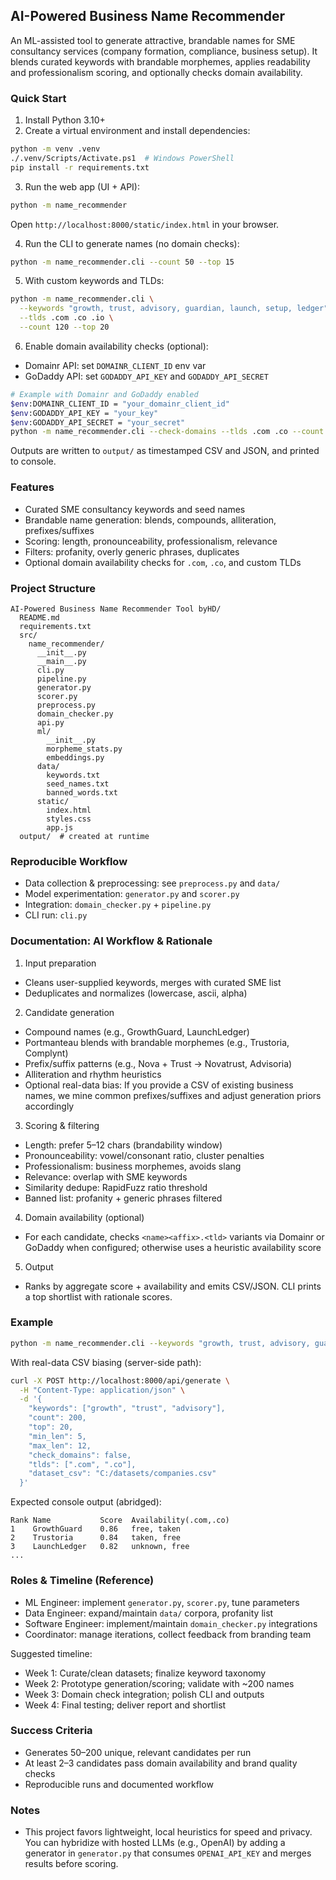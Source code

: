 ## AI-Powered Business Name Recommender

An ML-assisted tool to generate attractive, brandable names for SME consultancy services (company formation, compliance, business setup). It blends curated keywords with brandable morphemes, applies readability and professionalism scoring, and optionally checks domain availability.

### Quick Start

1) Install Python 3.10+
2) Create a virtual environment and install dependencies:

```bash
python -m venv .venv
./.venv/Scripts/Activate.ps1  # Windows PowerShell
pip install -r requirements.txt
```

3) Run the web app (UI + API):

```bash
python -m name_recommender
```

Open `http://localhost:8000/static/index.html` in your browser.

4) Run the CLI to generate names (no domain checks):

```bash
python -m name_recommender.cli --count 50 --top 15
```

5) With custom keywords and TLDs:

```bash
python -m name_recommender.cli \
  --keywords "growth, trust, advisory, guardian, launch, setup, ledger" \
  --tlds .com .co .io \
  --count 120 --top 20
```

6) Enable domain availability checks (optional):

- Domainr API: set `DOMAINR_CLIENT_ID` env var
- GoDaddy API: set `GODADDY_API_KEY` and `GODADDY_API_SECRET`

```bash
# Example with Domainr and GoDaddy enabled
$env:DOMAINR_CLIENT_ID = "your_domainr_client_id"
$env:GODADDY_API_KEY = "your_key"
$env:GODADDY_API_SECRET = "your_secret"
python -m name_recommender.cli --check-domains --tlds .com .co --count 100 --top 15
```

Outputs are written to `output/` as timestamped CSV and JSON, and printed to console.

### Features

- Curated SME consultancy keywords and seed names
- Brandable name generation: blends, compounds, alliteration, prefixes/suffixes
- Scoring: length, pronounceability, professionalism, relevance
- Filters: profanity, overly generic phrases, duplicates
- Optional domain availability checks for `.com`, `.co`, and custom TLDs

### Project Structure

```
AI-Powered Business Name Recommender Tool byHD/
  README.md
  requirements.txt
  src/
    name_recommender/
      __init__.py
      __main__.py
      cli.py
      pipeline.py
      generator.py
      scorer.py
      preprocess.py
      domain_checker.py
      api.py
      ml/
        __init__.py
        morpheme_stats.py
        embeddings.py
      data/
        keywords.txt
        seed_names.txt
        banned_words.txt
      static/
        index.html
        styles.css
        app.js
  output/  # created at runtime
```

### Reproducible Workflow

- Data collection & preprocessing: see `preprocess.py` and `data/`
- Model experimentation: `generator.py` and `scorer.py`
- Integration: `domain_checker.py` + `pipeline.py`
- CLI run: `cli.py`

### Documentation: AI Workflow & Rationale

1) Input preparation
- Cleans user-supplied keywords, merges with curated SME list
- Deduplicates and normalizes (lowercase, ascii, alpha)

2) Candidate generation
- Compound names (e.g., GrowthGuard, LaunchLedger)
- Portmanteau blends with brandable morphemes (e.g., Trustoria, Complynt)
- Prefix/suffix patterns (e.g., Nova + Trust → Novatrust, Advisoria)
- Alliteration and rhythm heuristics
- Optional real-data bias: If you provide a CSV of existing business names, we mine common prefixes/suffixes and adjust generation priors accordingly

3) Scoring & filtering
- Length: prefer 5–12 chars (brandability window)
- Pronounceability: vowel/consonant ratio, cluster penalties
- Professionalism: business morphemes, avoids slang
- Relevance: overlap with SME keywords
- Similarity dedupe: RapidFuzz ratio threshold
- Banned list: profanity + generic phrases filtered

4) Domain availability (optional)
- For each candidate, checks `<name><affix>.<tld>` variants via Domainr or GoDaddy when configured; otherwise uses a heuristic availability score

5) Output
- Ranks by aggregate score + availability and emits CSV/JSON. CLI prints a top shortlist with rationale scores.

### Example

```bash
python -m name_recommender.cli --keywords "growth, trust, advisory, guardian, launch" --tlds .com .co --count 150 --top 15 --check-domains
```
With real-data CSV biasing (server-side path):

```bash
curl -X POST http://localhost:8000/api/generate \
  -H "Content-Type: application/json" \
  -d '{
    "keywords": ["growth", "trust", "advisory"],
    "count": 200,
    "top": 20,
    "min_len": 5,
    "max_len": 12,
    "check_domains": false,
    "tlds": [".com", ".co"],
    "dataset_csv": "C:/datasets/companies.csv"
  }'
```


Expected console output (abridged):

```
Rank Name           Score  Availability(.com,.co)
1    GrowthGuard    0.86   free, taken
2    Trustoria      0.84   taken, free
3    LaunchLedger   0.82   unknown, free
...
```

### Roles & Timeline (Reference)

- ML Engineer: implement `generator.py`, `scorer.py`, tune parameters
- Data Engineer: expand/maintain `data/` corpora, profanity list
- Software Engineer: implement/maintain `domain_checker.py` integrations
- Coordinator: manage iterations, collect feedback from branding team

Suggested timeline:
- Week 1: Curate/clean datasets; finalize keyword taxonomy
- Week 2: Prototype generation/scoring; validate with ~200 names
- Week 3: Domain check integration; polish CLI and outputs
- Week 4: Final testing; deliver report and shortlist

### Success Criteria

- Generates 50–200 unique, relevant candidates per run
- At least 2–3 candidates pass domain availability and brand quality checks
- Reproducible runs and documented workflow

### Notes

- This project favors lightweight, local heuristics for speed and privacy. You can hybridize with hosted LLMs (e.g., OpenAI) by adding a generator in `generator.py` that consumes `OPENAI_API_KEY` and merges results before scoring.


